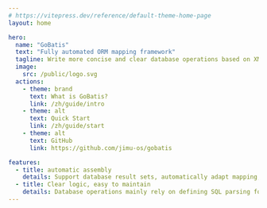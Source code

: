 ```yaml
---
# https://vitepress.dev/reference/default-theme-home-page
layout: home

hero:
  name: "GoBatis"
  text: "Fully automated ORM mapping framework"
  tagline: Write more concise and clear database operations based on XML
  image:
    src: /public/logo.svg
  actions:
    - theme: brand
      text: What is GoBatis?
      link: /zh/guide/intro
    - theme: alt
      text: Quick Start
      link: /zh/guide/start
    - theme: alt
      text: GitHub
      link: https://github.com/jimu-os/gobatis

features:
  - title: automatic assembly
    details: Support database result sets, automatically adapt mapping, and strictly verify the model's mapping coverage of SQL result sets
  - title: Clear logic, easy to maintain
    details: Database operations mainly rely on defining SQL parsing for XML, with clear and observable SQL logic that is easy to maintain
---
```


